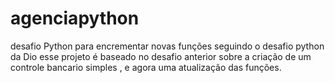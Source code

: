 # agenciapython
desafio Python para encrementar novas funções
seguindo o desafio python da Dio esse projeto é baseado no desafio anterior sobre a criação de um controle bancario simples ,
e agora uma atualização das funções.
